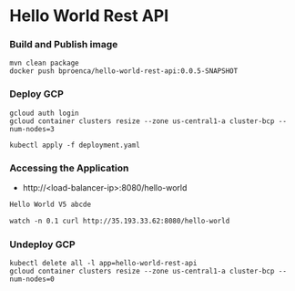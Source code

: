 # Hello World Rest API

### Build and Publish image

```console
mvn clean package
docker push bproenca/hello-world-rest-api:0.0.5-SNAPSHOT
```

### Deploy GCP
```console
gcloud auth login
gcloud container clusters resize --zone us-central1-a cluster-bcp --num-nodes=3

kubectl apply -f deployment.yaml
```

### Accessing the Application

- http://\<load-balancer-ip\>:8080/hello-world

```txt
Hello World V5 abcde

watch -n 0.1 curl http://35.193.33.62:8080/hello-world
```

### Undeploy GCP
```console
kubectl delete all -l app=hello-world-rest-api
gcloud container clusters resize --zone us-central1-a cluster-bcp --num-nodes=0
```
